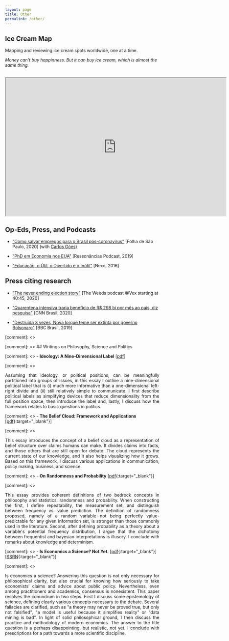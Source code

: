 ```yaml
---
layout: page
title: Other
permalink: /other/
---
```


## Ice Cream Map

Mapping and reviewing ice cream spots worldwide, one at a time.

_Money can't buy happinness. But it can buy ice cream, which is almost the same thing._

<br>
<iframe src="https://www.google.com/maps/d/u/0/embed?mid=1p4BP4juwU4Jlq3GjpcGG50a5ZL_r_hVy" width="720" height="450"></iframe>

<br>

## Op-Eds, Press, and Podcasts

- ["Como salvar empregos para o Brasil pós-coronavírus"](https://www1.folha.uol.com.br/mercado/2020/03/como-salvar-empregos-para-o-brasil-pos-coronavirus.shtml)  [Folha de São Paulo, 2020] (with [Carlos Góes](https://carlosgoes.com/))

- ["PhD em Economia nos EUA"](https://open.spotify.com/episode/1rhl7RCedUeninvjYfrKYH?si=wiR17Hk9RJGez6a3Z4jrFQ) [Ressonâncias Podcast, 2019]

- ["Educação, o Útil, o Divertido e o Inútil"](https://www.nexojornal.com.br/ensaio/2016/Educa%C3%A7%C3%A3o-o-%C3%BAtil-o-divertido-e-o-in%C3%BAtil) [Nexo, 2016] 

## Press citing research

- ["The never ending election story"](https://open.spotify.com/episode/0QluGZdvuc5lFtt2ygnEtC?si=gKVrkA3ZRKexAFTMAmfl5w) [The Weeds podcast @Vox starting at 40:45, 2020]

- ["Quarentena intensiva traria benefício de R$ 298 bi por mês ao país, diz pesquisa"](https://www.cnnbrasil.com.br/nacional/2020/04/22/quarentena-intensiva-traria-beneficio-de-r-298-bi-por-mes-ao-pais-diz-pesquisa) [CNN Brasil, 2020]

- ["Destruída 3 vezes, Nova Iorque teme ser extinta por governo Bolsonaro"](https://www.bbc.com/portuguese/brasil-50402258) [BBC Brasil, 2019]



[comment]: <> <br>

[comment]: <> ## Writings on Philosophy, Science and Politics

[comment]: <> - **Ideology: A Nine-Dimensional Label** [[pdf](/files/papers/Dahis_Ideology.pdf)]
   
[comment]: <>    <p style="text-align: justify;"> Assuming that ideology, or political positions, can be meaningfully partitioned into groups of issues, in this essay I outline a nine-dimensional political label that is (i) much more informative than a one-dimensional left-right divide and (ii) still relatively simple to communicate. I first describe political labels as simplifying devices that reduce dimensionality from the full position space, then introduce the label and, lastly, I discuss how the framework relates to basic questions in politics. </p>

[comment]: <> - **The Belief Cloud: Framework and Applications** [[pdf](/files/papers/Dahis_BC.pdf){:target="_blank"}]
   
[comment]: <>    <p style="text-align: justify;"> This essay introduces the concept of a belief cloud as a representation of belief structure over claims humans can make. It divides claims into facts, and those others that are still open for debate. The cloud represents the current state of our knowledge, and it also helps visualizing how it grows. Based on this framework, I discuss various applications in communication, policy making, business, and science. </p>

[comment]: <> - **On Randomness and Probability** [[pdf](/files/papers/randomness_probability.pdf){:target="_blank"}]

[comment]: <>    <p style="text-align: justify;"> This essay provides coherent definitions of two bedrock concepts in philosophy and statistics: randomness and probability. When constructing the first, I define repeatability, the measurement set, and distinguish between frequency vs. value prediction. The definition of randomness proposed, namely of a random variable not being perfectly value-predictable for any given information set, is stronger than those commonly used in the literature. Second, after defining probability as a theory about a variable's potential frequency distribution, I argue that the dichotomy between frequentist and bayesian interpretations is illusory. I conclude with remarks about knowledge and determinism. </p>

[comment]: <> - **Is Economics a Science? Not Yet.** [[pdf](https://www.ricardodahis.com/files/papers/Dahis_IEAS.pdf){:target="_blank"}] [[SSRN](http://ssrn.com/abstract=3036961){:target="_blank"}]

[comment]: <>    <p style="text-align: justify;"> Is economics a science? Answering this question is not only necessary for philosophical clarity, but also crucial for knowing how seriously to take economists’ claims and advice about public policy. Nevertheless, even among practitioners and academics, consensus is nonexistent. This paper resolves the conundrum in two steps. First I discuss some epistemology of science, defining clearly various concepts necessary to the debate. Several fallacies are clarified, such as "a theory may never be proved true, but only not falsified", "a model is useful because it simplifies reality" or "data mining is bad". In light of solid philosophical ground, I then discuss the practice and methodology of modern economics. The answer to the title question is a perhaps disappointing, but realistic, not yet. I conclude with prescriptions for a path towards a more scientific discipline.  </p>
